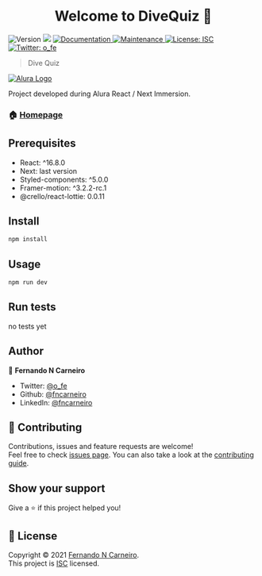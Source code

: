 <h1 align="center">Welcome to DiveQuiz 👋</h1>
<p>
  <img alt="Version" src="https://img.shields.io/badge/version-1.0.0-blue.svg?cacheSeconds=2592000" />
  <img src="https://img.shields.io/badge/react-16.8.x-blue.svg" />
  <a href="https://github.com/fncarneiro/divequiz#readme" target="_blank">
    <img alt="Documentation" src="https://img.shields.io/badge/documentation-yes-brightgreen.svg" />
  </a>
  <a href="https://github.com/fncarneiro/divequiz/graphs/commit-activity" target="_blank">
    <img alt="Maintenance" src="https://img.shields.io/badge/Maintained%3F-yes-green.svg" />
  </a>
  <a href="https://github.com/fncarneiro/my-invest-server/blob/master/LICENSE" target="_blank">
    <img alt="License: ISC" src="https://img.shields.io/github/license/fncarneiro/my-invest-server" />
  </a>
  <a href="https://twitter.com/o_fe" target="_blank">
    <img alt="Twitter: o_fe" src="https://img.shields.io/twitter/follow/o_fe.svg?style=social" />
  </a>
</p>

> Dive Quiz
<p>
 <a href="https://www.alura.com.br/">
  <img src="https://www.alura.com.br/assets/img/alura-logo-blue.1570550707.svg" class="page-image__logo__react" alt="Alura Logo">      
      </a> 
  </p>
  <p>
  Project developed during Alura React / Next Immersion.
  </p>



### 🏠 [Homepage](https://vercel.com/fncarneiro/divequiz)

## Prerequisites

- React: ^16.8.0
- Next: last version
- Styled-components: ^5.0.0
- Framer-motion: ^3.2.2-rc.1
- @crello/react-lottie: 0.0.11

## Install

```sh
npm install
```

## Usage

```sh
npm run dev
```

## Run tests

no tests yet

## Author

👤 **Fernando N Carneiro**

* Twitter: [@o\_fe](https://twitter.com/o\_fe)
* Github: [@fncarneiro](https://github.com/fncarneiro)
* LinkedIn: [@fncarneiro](https://linkedin.com/in/fncarneiro)

## 🤝 Contributing

Contributions, issues and feature requests are welcome!<br />Feel free to check [issues page](https://github.com/fncarneiro/my-invest-server/issues). You can also take a look at the [contributing guide](https://github.com/fncarneiro/my-invest-server/blob/master/CONTRIBUTING.md).

## Show your support

Give a ⭐️ if this project helped you!

## 📝 License

Copyright © 2021 [Fernando N Carneiro](https://github.com/fncarneiro).<br />
This project is [ISC](https://github.com/fncarneiro/my-invest-server/blob/master/LICENSE) licensed.
